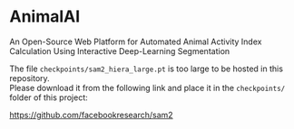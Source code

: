 # AnimalAI
An Open-Source Web Platform for Automated Animal Activity Index Calculation Using Interactive Deep-Learning Segmentation



The file `checkpoints/sam2_hiera_large.pt` is too large to be hosted in this repository.  
Please download it from the following link and place it in the `checkpoints/` folder of this project:

https://github.com/facebookresearch/sam2

